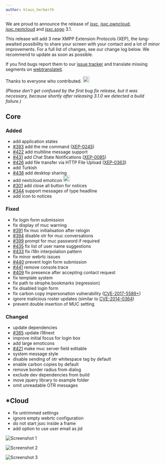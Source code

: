 ```yaml
---
author: klaus_herberth
---
```


We are proud to announce the release of [jsxc](https://github.com/jsxc/jsxc/releases/), [jsxc.owncloud](https://github.com/owncloud/jsxc.chat/releases/), [jsxc.nextcloud](https://github.com/jsxc/jsxc.nextcloud/releases/) and [jsxc.sogo](https://github.com/jsxc/jsxc.sogo/releases) 3.1.

This release will add 3 new XMPP Extension Protocols (XEP), the long-awaited possibility to share your screen with your contact and a lot of minor improvements. For a full list of changes, see our change log below. We recommend to update as soon as possible.

If you find bugs report them to our [issue tracker](https://github.com/jsxc/jsxc/issues) and translate missing segments on [webtranslateit](https://webtranslateit.com/en/projects/10365-JSXC/project_locales).

Thanks to everyone who contributed. <img src="/build/lib/emojione/assets/svg/1f44d.svg" alt="thumbs up" style="width:1.5em;height:1.5em;" />

*(Please don't get confused by the first bug fix release, but it was necessary, because shortly after releasing 3.1.0 we detected a build failure.)*

## Core

### Added
- add application states
- [#393](https://github.com/jsxc/jsxc/issues/393) add the me command ([XEP-0245](https://xmpp.org/extensions/xep-0245.html))
- [#422](https://github.com/jsxc/jsxc/issues/422) add multiline message support
- [#431](https://github.com/jsxc/jsxc/issues/431) add Chat State Notifications ([XEP-0085](https://xmpp.org/extensions/xep-0085.html))
- [#426](https://github.com/jsxc/jsxc/issues/426) add file transfer via HTTP File Upload ([XEP-0363](https://xmpp.org/extensions/xep-0363.html))
- add Turkish
- [#438](https://github.com/jsxc/jsxc/issues/438) add desktop sharing
- add nextcloud emoticon <img src="/build/img/emotions/nextcloud.svg" style="width:1.5em;height:1.5em;" alt="nextcloud emoticon" />
- [#301](https://github.com/jsxc/jsxc/issues/301) add close all button for notices
- [#344](https://github.com/jsxc/jsxc/issues/344) support messages of type headline
- add icon to notices

### Fixed
- fix login form submission
- fix display of muc warning
- [#391](https://github.com/jsxc/jsxc/issues/391) fix muc initialisation after relogin
- [#394](https://github.com/jsxc/jsxc/issues/394) disable otr for muc conversations
- [#399](https://github.com/jsxc/jsxc/issues/399) prompt for muc password if required
- [#435](https://github.com/jsxc/jsxc/issues/435) fix list of user name suggestions
- [#433](https://github.com/jsxc/jsxc/issues/433) fix i18n interpolation pattern
- fix minor webrtc issues
- [#440](https://github.com/jsxc/jsxc/issues/440) prevent login form submission
- [#441](https://github.com/jsxc/jsxc/issues/441) remove console.trace
- [#409](https://github.com/jsxc/jsxc/issues/409) fix presence after accepting contact request
- fix template system
- fix path to strophe.bookmarks (regression)
- fix disabled login form
- fix carbon copy impersonation vulnerability ([CVE-2017-5589+](https://rt-solutions.de/en/2017/02/CVE-2017-5589_xmpp_carbons/))
- ignore malicious roster updates (similar to [CVE-2014-0364](https://cve.mitre.org/cgi-bin/cvename.cgi?name=CVE-2014-0364))
- prevent double insertion of MUC setting

### Changed
- update dependencies
- [#385](https://github.com/jsxc/jsxc/issues/385) update i18next
- improve initial focus for login box
- add large emoticons
- [#421](https://github.com/jsxc/jsxc/issues/421) make muc server field editable
- system message style
- disable sending of otr whitespace tag by default
- enable carbon copies by default
- remove border radius from dialog
- exclude dev dependencies from build
- move jquery library to example folder
- omit unreadable OTR messages

## \*Cloud
- fix untrimmed settings
- ignore empty webrtc configuration
- do not start jsxc inside a frame
- add option to use user email as jid


![Screenshot 1]({{site.url}}/assets/v3.1.0/file-transfer.png)

![Screenshot 2]({{site.url}}/assets/v3.1.0/screen-selection.png)

![Screenshot 3]({{site.url}}/assets/v3.1.0/system-messages.png)
